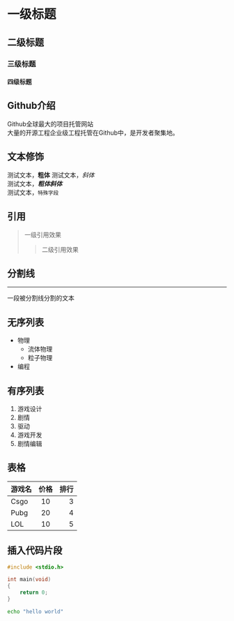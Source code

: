 # 一级标题
## 二级标题
### 三级标题
#### 四级标题


## Github介绍

  Github全球最大的项目托管网站<br>大量的开源工程企业级工程托管在Github中，是开发者聚集地。


## 文本修饰

  测试文本，**粗体**
  测试文本，*斜体*<br>
  测试文本，***粗体斜体***<br>
  测试文本，`特殊字段`<br>

## 引用

> 一级引用效果
>> 二级引用效果

## 分割线

---
  一段被分割线分割的文本

## 无序列表

* 物理
  * 流体物理 
  * 粒子物理
* 编程

## 有序列表

1. 游戏设计
  1. 剧情
  2. 驱动
2. 游戏开发
3. 剧情编辑

## 表格

游戏名|价格|排行
--|:--:|--:
Csgo|10|3
Pubg|20|4
LOL|10|5

## 插入代码片段

```c
#include <stdio.h>

int main(void)
{
	return 0;
}
```
```bash
echo "hello world"
```

